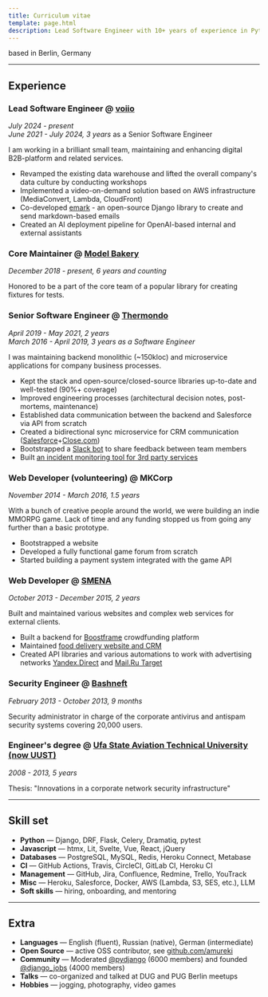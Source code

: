 ```yaml
---
title: Curriculum vitae
template: page.html
description: Lead Software Engineer with 10+ years of experience in Python/Django, open source contributions, team leadership, and full-stack development.
---
```


based in Berlin, Germany

***

## Experience

### Lead Software Engineer @ [voiio](https://www.voiio.de/)
_July 2024 - present_  
_June 2021 - July 2024, 3 years_ as a Senior Software Engineer

I am working in a brilliant small team, maintaining and enhancing digital B2B-platform and related services.

* Revamped the existing data warehouse and lifted the overall company's data culture by conducting workshops
* Implemented a video-on-demand solution based on AWS infrastructure (MediaConvert, Lambda, CloudFront)
* Co-developed [emark](https://github.com/voiio/emark) - an open-source Django library to create and send markdown-based emails
* Created an AI deployment pipeline for OpenAI-based internal and external assistants

### Core Maintainer @ [Model Bakery](https://github.com/model-bakers/model_bakery)
_December 2018 - present, 6 years and counting_

Honored to be a part of the core team of a popular library for creating fixtures for tests.

### Senior Software Engineer @ [Thermondo](https://www.thermondo.de/)
_April 2019 - May 2021, 2 years_  
_March 2016 - April 2019, 3 years as a Software Engineer_

I was maintaining backend monolithic (~150kloc) and microservice applications for company business processes.

* Kept the stack and open-source/closed-source libraries up-to-date and well-tested (90%+ coverage)
* Improved engineering processes (architectural decision notes, post-mortems, maintenance)
* Established data communication between the backend and Salesforce via API from scratch
* Created a bidirectional sync microservice for CRM communication ([Salesforce](https://www.salesforce.com/)+[Close.com](https://close.com/))
* Bootstrapped a [Slack bot](https://github.com/Thermondo/stanley) to share feedback between team members
* Built [an incident monitoring tool for 3rd party services](https://monitar.io/)

### Web Developer (volunteering) @ MKCorp
_November 2014 - March 2016, 1.5 years_

With a bunch of creative people around the world, we were building an indie MMORPG game.
Lack of time and any funding stopped us from going any further than a basic prototype.

* Bootstrapped a website
* Developed a fully functional game forum from scratch
* Started building a payment system integrated with the game API

### Web Developer @ [SMENA](https://smena.space/)
_October 2013 - December 2015, 2 years_

Built and maintained various websites and complex web services for external clients.

* Built a backend for [Boostframe](https://boostframe.com/) crowdfunding platform
* Maintained [food delivery website and CRM](https://ufa.farfor.ru/)
* Created API libraries and various automations to work with advertising networks
[Yandex.Direct](https://direct.yandex.com/) and [Mail.Ru Target](https://target.my.com/)

### Security Engineer @ [Bashneft](https://bashneft.ru/)
_February 2013 - October 2013, 9 months_

Security administrator in charge of the corporate antivirus and antispam security systems covering 20,000 users.

### Engineer's degree @ [Ufa State Aviation Technical University (now UUST)](https://uust.ru/en)
_2008 - 2013, 5 years_

Thesis: "Innovations in a corporate network security infrastructure"

***

## Skill set
* __Python__ — Django, DRF, Flask, Celery, Dramatiq, pytest
* __Javascript__ — htmx, Lit, Svelte, Vue, React, jQuery
* __Databases__ — PostgreSQL, MySQL, Redis, Heroku Connect, Metabase
* __CI__ — GitHub Actions, Travis, CircleCI, GitLab CI, Heroku CI
* __Management__ — GitHub, Jira, Confluence, Redmine, Trello, YouTrack
* __Misc__ — Heroku, Salesforce, Docker, AWS (Lambda, S3, SES, etc.), LLM
* __Soft skills__ — hiring, onboarding, and mentoring

***

## Extra
* __Languages__ — English (fluent), Russian (native), German (intermediate)
* __Open Source__ — active OSS contributor, see [github.com/amureki](https://github.com/amureki)
* __Community__ — Moderated [@pydjango](https://t.me/pydjango) (6000 members) and founded [@django_jobs](https://t.me/django_jobs) (4000 members)
* __Talks__ — co-organized and talked at DUG and PUG Berlin meetups
* __Hobbies__ — jogging, photography, video games

